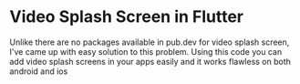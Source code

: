 # Video Splash Screen in Flutter

Unlike there are no packages available in pub.dev for video splash screen, I've came up with easy solution to this problem. Using this code you can add video splash screens in your apps easily and it works flawless on both android and ios
